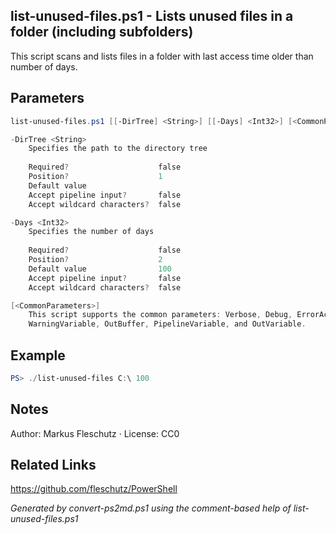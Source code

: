 ## list-unused-files.ps1 - Lists unused files in a folder (including subfolders)

This script scans and lists files in a folder with last access time older than number of days.

## Parameters
```powershell
list-unused-files.ps1 [[-DirTree] <String>] [[-Days] <Int32>] [<CommonParameters>]

-DirTree <String>
    Specifies the path to the directory tree
    
    Required?                    false
    Position?                    1
    Default value                
    Accept pipeline input?       false
    Accept wildcard characters?  false

-Days <Int32>
    Specifies the number of days
    
    Required?                    false
    Position?                    2
    Default value                100
    Accept pipeline input?       false
    Accept wildcard characters?  false

[<CommonParameters>]
    This script supports the common parameters: Verbose, Debug, ErrorAction, ErrorVariable, WarningAction, 
    WarningVariable, OutBuffer, PipelineVariable, and OutVariable.
```

## Example
```powershell
PS> ./list-unused-files C:\ 100

```

## Notes
Author: Markus Fleschutz · License: CC0

## Related Links
https://github.com/fleschutz/PowerShell

*Generated by convert-ps2md.ps1 using the comment-based help of list-unused-files.ps1*
